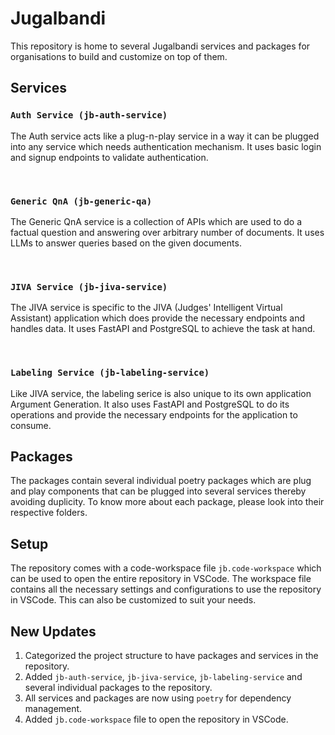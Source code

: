 # Jugalbandi

This repository is home to several Jugalbandi services and packages for organisations to build and customize on top of them.

## Services

### `Auth Service (jb-auth-service)`

The Auth service acts like a plug-n-play service in a way it can be plugged into any service which needs authentication mechanism. It uses basic login and signup endpoints to validate authentication.

<br>

### `Generic QnA (jb-generic-qa)`

The Generic QnA service is a collection of APIs which are used to do a factual question and answering over arbitrary number of documents. It uses LLMs to answer queries based on the given documents.

<br>

### `JIVA Service (jb-jiva-service)`

The JIVA service is specific to the JIVA (Judges' Intelligent Virtual Assistant) application which does provide the necessary endpoints and handles data. It uses FastAPI and PostgreSQL to achieve the task at hand.

<br>

### `Labeling Service (jb-labeling-service)`

Like JIVA service, the labeling serice is also unique to its own application Argument Generation. It also uses FastAPI and PostgreSQL to do its operations and provide the necessary endpoints for the application to consume.

## Packages

The packages contain several individual poetry packages which are plug and play components that can be plugged into several services thereby avoiding duplicity. To know more about each package, please look into their respective folders.

## Setup

The repository comes with a code-workspace file `jb.code-workspace` which can be used to open the entire repository in VSCode. The workspace file contains all the necessary settings and configurations to use the repository in VSCode. This can also be customized to suit your needs.

## New Updates

1. Categorized the project structure to have packages and services in the repository.
2. Added `jb-auth-service`, `jb-jiva-service`, `jb-labeling-service` and several individual packages to the repository.
3. All services and packages are now using `poetry` for dependency management.
4. Added `jb.code-workspace` file to open the repository in VSCode.
